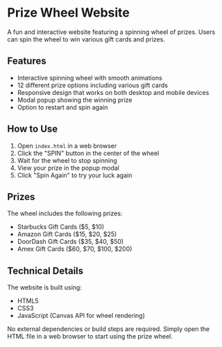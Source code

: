 # Prize Wheel Website

A fun and interactive website featuring a spinning wheel of prizes. Users can spin the wheel to win various gift cards and prizes.

## Features

- Interactive spinning wheel with smooth animations
- 12 different prize options including various gift cards
- Responsive design that works on both desktop and mobile devices
- Modal popup showing the winning prize
- Option to restart and spin again

## How to Use

1. Open `index.html` in a web browser
2. Click the "SPIN" button in the center of the wheel
3. Wait for the wheel to stop spinning
4. View your prize in the popup modal
5. Click "Spin Again" to try your luck again

## Prizes

The wheel includes the following prizes:
- Starbucks Gift Cards ($5, $10)
- Amazon Gift Cards ($15, $20, $25)
- DoorDash Gift Cards ($35, $40, $50)
- Amex Gift Cards ($60, $70, $100, $200)

## Technical Details

The website is built using:
- HTML5
- CSS3
- JavaScript (Canvas API for wheel rendering)

No external dependencies or build steps are required. Simply open the HTML file in a web browser to start using the prize wheel. 